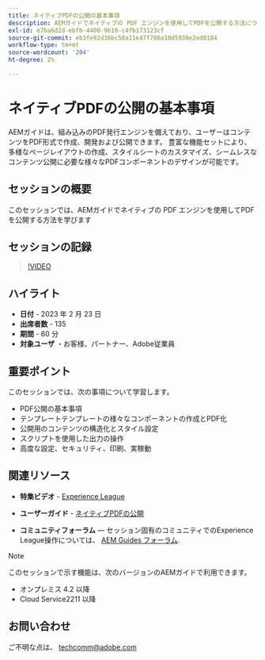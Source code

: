 ```yaml
---
title: ネイティブPDFの公開の基本事項
description: AEMガイドでネイティブの PDF エンジンを使用してPDFを公開する方法について説明します。
exl-id: e7ba6d2d-ebfb-4400-9b10-c4fb173123cf
source-git-commit: eb3fe92d36bc58a11e47f786a10d5938e2ed0184
workflow-type: tm+mt
source-wordcount: '204'
ht-degree: 2%

---
```


# ネイティブPDFの公開の基本事項

AEMガイドは、組み込みのPDF発行エンジンを備えており、ユーザーはコンテンツをPDF形式で作成、開発および公開できます。 豊富な機能セットにより、多様なページレイアウトの作成、スタイルシートのカスタマイズ、シームレスなコンテンツ公開に必要な様々なPDFコンポーネントのデザインが可能です。

## セッションの概要

このセッションでは、AEMガイドでネイティブの PDF エンジンを使用してPDFを公開する方法を学びます

## セッションの記録

>[!VIDEO](https://video.tv.adobe.com/v/3416076/native-pdf?quality=12&learn=on)

## ハイライト

- **日付** - 2023 年 2 月 23 日
- **出席者数** - 135
- **期間** - 60 分
- **対象ユーザ** ・お客様、パートナー、Adobe従業員

## 重要ポイント

このセッションでは、次の事項について学習します。
- PDF公開の基本事項
- テンプレートテンプレートの様々なコンポーネントの作成とPDF化
- 公開用のコンテンツの構造化とスタイル設定
- スクリプトを使用した出力の操作
- 高度な設定、セキュリティ、印刷、実稼動

## 関連リソース

- **特集ビデオ** -  [Experience League](https://experienceleague.adobe.com/docs/experience-manager-guides-learn/videos/advanced-user-guide/overview.html?lang=en)

- **ユーザーガイド** - [ネイティブPDFの公開](https://experienceleague.adobe.com/docs/experience-manager-guides-learn/tutorials/configuring/config-native-pdf-publish/pdf-template.html?lang=en)

- **コミュニティフォーラム**  — セッション固有のコミュニティでのExperience League操作については、  [AEM Guides フォーラム](https://experienceleaguecommunities.adobe.com/t5/experience-manager-guides/bd-p/xml-documentation-discussions).

>[!NOTE]
>
> このセッションで示す機能は、次のバージョンのAEMガイドで利用できます。
> - オンプレミス 4.2 以降
> - Cloud Service2211 以降

## お問い合わせ

ご不明な点は、 <techcomm@adobe.com>
